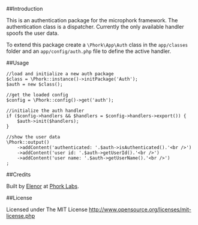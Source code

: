 ##Introduction

This is an authentication package for the microphork framework. The authentication class is a dispatcher. Currently the only available handler spoofs the user data.

To extend this package create a `\Phork\App\Auth` class in the `app/classes` folder and an `app/config/auth.php` file to define the active handler.


##Usage

```
//load and initialize a new auth package
$class = \Phork::instance()->initPackage('Auth');
$auth = new $class();

//get the loaded config
$config = \Phork::config()->get('auth');

//initialize the auth handler
if ($config->handlers && $handlers = $config->handlers->export()) {
    $auth->init($handlers);
}

//show the user data
\Phork::output()
    ->addContent('authenticated: '.$auth->isAuthenticated().'<br />')
    ->addContent('user id: '.$auth->getUserId().'<br />')
    ->addContent('user name: '.$auth->getUserName().'<br />')
;
```


##Credits

Built by [Elenor](http://elenor.net) at [Phork Labs](http://phorklabs.com).


##License

Licensed under The MIT License
<http://www.opensource.org/licenses/mit-license.php>